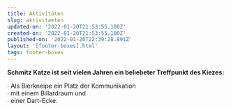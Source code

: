```yaml
---
title: Aktivitäten
slug: aktivitaeten
updated-on: '2022-01-20T21:53:55.100Z'
created-on: '2022-01-20T21:53:55.100Z'
published-on: '2022-01-20T22:39:28.891Z'
layout: '[footer-boxes].html'
tags: footer-boxes
---
```


**Schmitz Katze ist seit vielen Jahren ein beliebeter Treffpunkt des Kiezes:**  
  
∙ Als Bierkneipe ein Platz der Kommunikation  
∙ mit einem Billardraum und  
∙ einer Dart-Ecke.
